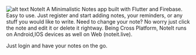 ![alt text](https://user-images.githubusercontent.com/55880923/111069791-b516f780-84f4-11eb-8af6-bdb33bdded0a.png)
NoteIt
A Minimalistic Notes app built with Flutter and Firebase.
Easy to use.
Just register and start adding notes, your reminders, or any stuff you would like to write.
Need to change your note? No worry just click the note and edit it or delete it rightway.
Being Cross Platform, NoteIt runs on Android,IOS devices as well on Web (noteit.live).

Just login and have your notes on the go.
